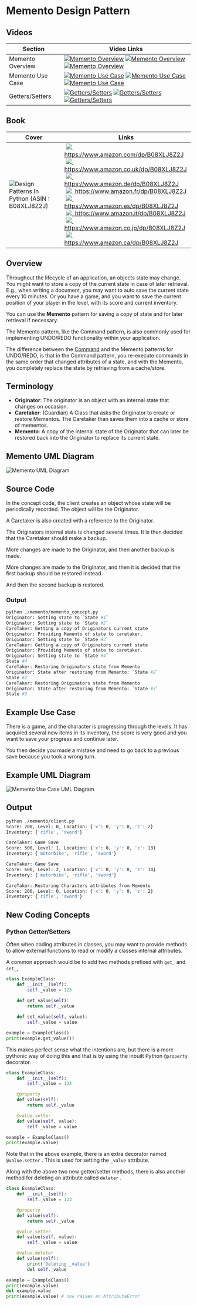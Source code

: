 # Memento Design Pattern

## Videos

Section | Video Links
-|-
Memento Overview | <a id="udemyVideoLink" href="https://www.udemy.com/course/design-patterns-in-python/learn/lecture/25632774/?referralCode=7493DBBBF97FF2B0D24D" target="_blank" title="Memento Overview"><img src="/img/udemy_btn_sm.gif" alt="Memento Overview"/></a>&nbsp;<a id="ytVideoLink" href="https://youtu.be/gQnKnmSu8xA&list=PLKWUX7aMnlEJzRvCXnwFEdk_WJDNjMDOo" target="_blank" title="Memento Overview"><img src="/img/yt_btn_sm.gif" alt="Memento Overview"/></a>&nbsp;<a id="skillShareVideoLink" href="https://skl.sh/34SM2Xg" target="_blank" title="Memento Overview"><img src="/img/skillshare_btn_sm.gif" alt="Memento Overview"/></a>
Memento Use Case | <a id="udemyVideoLink" href="https://www.udemy.com/course/design-patterns-in-python/learn/lecture/25632770/?referralCode=7493DBBBF97FF2B0D24D" target="_blank" title="Memento Use Case"><img src="/img/udemy_btn_sm.gif" alt="Memento Use Case"/></a>&nbsp;<a id="ytVideoLink" href="https://youtu.be/DFEvyjiUA_A&list=PLKWUX7aMnlEJzRvCXnwFEdk_WJDNjMDOo" target="_blank" title="Memento Use Case"><img src="/img/yt_btn_sm.gif" alt="Memento Use Case"/></a>&nbsp;<a id="skillShareVideoLink" href="https://skl.sh/34SM2Xg" target="_blank" title="Memento Use Case"><img src="/img/skillshare_btn_sm.gif" alt="Memento Use Case"/></a>
Getters/Setters | <a id="udemyVideoLink" href="https://www.udemy.com/course/design-patterns-in-python/learn/lecture/25632784/?referralCode=7493DBBBF97FF2B0D24D" target="_blank" title="Getters/Setters"><img src="/img/udemy_btn_sm.gif" alt="Getters/Setters"/></a>&nbsp;<a id="ytVideoLink" href="https://youtu.be/6ijrepx6jgM&list=PLKWUX7aMnlEJzRvCXnwFEdk_WJDNjMDOo" target="_blank" title="Getters/Setters"><img src="/img/yt_btn_sm.gif" alt="Getters/Setters"/></a>&nbsp;<a id="skillShareVideoLink" href="https://skl.sh/34SM2Xg" target="_blank" title="Getters/Setters"><img src="/img/skillshare_btn_sm.gif" alt="Getters/Setters"/></a>

## Book 

Cover | Links
-|-
![Design Patterns In Python (ASIN : B08XLJ8Z2J)](/img/design_patterns_in_python_book_125x178.jpg) | &nbsp;<a href="https://www.amazon.com/dp/B08XLJ8Z2J"><img src="/img/flag_us.gif">&nbsp; https://www.amazon.com/dp/B08XLJ8Z2J</a><br/>&nbsp;<a href="https://www.amazon.co.uk/dp/B08XLJ8Z2J"><img src="/img/flag_uk.gif">&nbsp; https://www.amazon.co.uk/dp/B08XLJ8Z2J</a><br/>&nbsp;<a href="https://www.amazon.de/dp/B08XLJ8Z2J"><img src="/img/flag_de.gif">&nbsp; https://www.amazon.de/dp/B08XLJ8Z2J</a><br/>&nbsp;<a href="https://www.amazon.fr/dp/B08XLJ8Z2J"><img src="/img/flag_fr.gif">&nbsp; https://www.amazon.fr/dp/B08XLJ8Z2J</a><br/>&nbsp;<a href="https://www.amazon.es/dp/B08XLJ8Z2J"><img src="/img/flag_es.gif">&nbsp; https://www.amazon.es/dp/B08XLJ8Z2J</a><br/>&nbsp;<a href="https://www.amazon.it/dp/B08XLJ8Z2J"><img src="/img/flag_it.gif">&nbsp; https://www.amazon.it/dp/B08XLJ8Z2J</a><br/>&nbsp;<a href="https://www.amazon.co.jp/dp/B08XLJ8Z2J"><img src="/img/flag_jp.gif">&nbsp; https://www.amazon.co.jp/dp/B08XLJ8Z2J</a><br/>&nbsp;<a href="https://www.amazon.ca/dp/B08XLJ8Z2J"><img src="/img/flag_ca.gif">&nbsp; https://www.amazon.ca/dp/B08XLJ8Z2J</a>

## Overview

Throughout the lifecycle of an application, an objects state may change. You might want to store a copy of the current state in case of later retrieval. E.g., when writing a document, you may want to auto save the current state every 10 minutes. Or you have a game, and you want to save the current position of your player in the level, with its score and current inventory.

You can use the **Memento** pattern for saving a copy of state and for later retrieval if necessary. 

The Memento pattern, like the Command pattern, is also commonly used for implementing UNDO/REDO functionality within your application.

The difference between the [Command](/command) and the Memento patterns for UNDO/REDO, is that in the Command pattern, you re-execute commands in the same order that changed attributes of a state, and with the Memento, you completely replace the state by retrieving from a cache/store.

## Terminology

* **Originator**: The originator is an object with an internal state that changes on occasion.
* **Caretaker**: (Guardian) A Class that asks the Originator to create or restore Mementos. The Caretaker than saves them into a cache or store of mementos. 
* **Memento**: A copy of the internal state of the Originator that can later be restored back into the Originator to replace its current state. 

## Memento UML Diagram

![Memento UML Diagram](/img/memento_concept.svg)

## Source Code

In the concept code, the client creates an object whose state will be periodically recorded. The object will be the Originator.

A Caretaker is also created with a reference to the Originator.

The Originators internal state is changed several times. It is then decided that the Caretaker should make a backup.

More changes are made to the Originator, and then another backup is made.

More changes are made to the Originator, and then it is decided that the first backup should be restored instead.

And then the second backup is restored.

### Output

``` bash
python ./memento/memento_concept.py
Originator: Setting state to `State #1`
Originator: Setting state to `State #2`
CareTaker: Getting a copy of Originators current state
Originator: Providing Memento of state to caretaker.
Originator: Setting state to `State #3`
CareTaker: Getting a copy of Originators current state
Originator: Providing Memento of state to caretaker.
Originator: Setting state to `State #4`
State #4
CareTaker: Restoring Originators state from Memento
Originator: State after restoring from Memento: `State #2`
State #2
CareTaker: Restoring Originators state from Memento
Originator: State after restoring from Memento: `State #3`
State #3
```

## Example Use Case

There is a game, and the character is progressing through the levels. It has acquired several new items in its inventory, the score is very good and you want to save your progress and continue later. 

You then decide you made a mistake and need to go back to a previous save because you took a wrong turn.

## Example UML Diagram

![Memento Use Case UML Diagram](/img/memento_example.svg)

## Output

``` bash
python ./memento/client.py
Score: 200, Level: 0, Location: {'x': 0, 'y': 0, 'z': 2}
Inventory: {'rifle', 'sword'}

CareTaker: Game Save
Score: 500, Level: 1, Location: {'x': 0, 'y': 0, 'z': 13}
Inventory: {'motorbike', 'rifle', 'sword'}

CareTaker: Game Save
Score: 600, Level: 2, Location: {'x': 0, 'y': 0, 'z': 14}
Inventory: {'motorbike', 'rifle', 'sword'}

CareTaker: Restoring Characters attributes from Memento
Score: 200, Level: 0, Location: {'x': 0, 'y': 0, 'z': 2}
Inventory: {'rifle', 'sword'}
```

## New Coding Concepts

### Python Getter/Setters

Often when coding attributes in classes, you may want to provide methods to allow external functions to read or modify a classes internal attributes.

A common approach would be to add two methods prefixed with `get_` and `set_`, 

``` python
class ExampleClass:
    def __init__(self):
        self._value = 123
    
    def get_value(self):
        return self._value

    def set_value(self, value):
        self._value = value

example = ExampleClass()
print(example.get_value())
```

This makes perfect sense what the intentions are, but there is a more pythonic way of doing this and that is by using the inbuilt Python `@property` decorator.

``` python
class ExampleClass:
    def __init__(self):
        self._value = 123

    @property
    def value(self):
        return self._value

    @value.setter
    def value(self, value):
        self._value = value

example = ExampleClass()
print(example.value)
```

Note that in the above example, there is an extra decorator named `@value.setter` . This is used for setting the `_value` attribute.

Along with the above two new getter/setter methods, there is also another method for deleting an attribute called `deleter` .

``` python
class ExampleClass:
    def __init__(self):
        self._value = 123

    @property
    def value(self):
        return self._value

    @value.setter
    def value(self, value):
        self._value = value

    @value.deleter
    def value(self):
        print('Deleting _value')
        del self._value

example = ExampleClass()
print(example.value)
del example.value
print(example.value) # now raises an AttributeError
```
